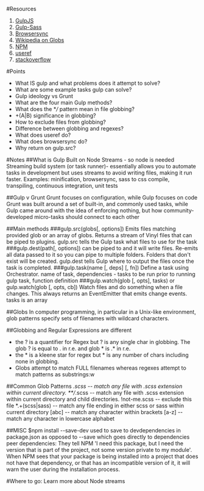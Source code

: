 #Resources
1. [GulpJS](http://gulpjs.com/)  
2. [Gulp-Sass](https://www.npmjs.com/package/gulp-sass)  
3. [Browsersync](https://browsersync.io/)  
4. [Wikipedia on Globs](https://en.wikipedia.org/wiki/Glob_(programming))
5. [NPM](https://docs.npmjs.com)
6. [useref](hhttps://www.npmjs.com/package/gulp-useref)
7. [stackoverflow](http://stackoverflow.com/questions/21699146/gulp-js-task-return-on-src)

#Points
* What IS gulp and what problems does it attempt to solve?
* What are some example tasks gulp can solve?
* Gulp ideology vs Grunt
* What are the four main Gulp methods?
* What does the **/* pattern mean in file globbing?
* +(A|B) significance in globbing?
* How to exclude files from globbing?
* Difference between globbing and regexes?
* What does useref do?
* What does browsersync do?
* Why return on gulp.src?

#Notes
##What is Gulp
Built on Node Streams - so node is needed
Streaming build system (or task runner)- essentially allows you to automate tasks in development but uses streams to avoid writing files, making it run faster.
Examples: minification, browsersync, sass to css compile, transpiling, continuous integration, unit tests

##Gulp v Grunt
Grunt focuses on configuration, while Gulp focuses on code
Grunt was built around a set of built-in, and commonly used tasks, while Gulp came around with the idea of enforcing nothing, but how community-developed micro-tasks should connect to each other


##Main methods
###gulp.src(globs[, options])
Emits files matching provided glob or an array of globs. Returns a stream of Vinyl files that can be piped to plugins.
gulp.src tells the Gulp task what files to use for the task
###gulp.dest(path[, options])
can be piped to and it will write files. Re-emits all data passed to it so you can pipe to multiple folders. Folders that don't exist will be created.
gulp.dest tells Gulp where to output the files once the task is completed.
###gulp.task(name [, deps] [, fn])
Define a task using Orchestrator.
name of task, dependencies - tasks to be run prior to running gulp task, function definition
###gulp.watch(glob [, opts], tasks) or gulp.watch(glob [, opts, cb])
Watch files and do something when a file changes. This always returns an EventEmitter that emits change events.
tasks is an array

##Globs
In computer programming, in particular in a Unix-like environment, glob patterns specify sets of filenames with wildcard characters. 

##Globbing and Regular Expressions are different
* the ? is a quantifier for Regex but ? is any single char in globbing. The glob ? is equal to . in r.e. and glob * is .* in r.e.
* the * is a kleene star for regex but * is any number of chars including none in globbing. 
* Globs attempt to match FULL filenames whereas regexes attempt to match patterns as substrings:w

##Common Glob Patterns
*.scss -- match any file with .scss extension within current directory.
**/*.scss -- match any file with .scss extension within current directory and child directories.
!not-me.scss -- exclude this file
*.+(scss|sass) -- match any file ending in either scss or sass within current directory
[abc] -- match any character within brackets
[a-z] -- match any character in lowercase alphabet

##MISC
$npm install --save-dev used to save to devdependencies in package.json as opposed to --save which goes directly to dependencies
peer dependencies:
They tell NPM 'I need this package, but I need the version that is part of the project, not some version private to my module'. When NPM sees that your package is being installed into a project that does not have that dependency, or that has an incompatible version of it, it will warn the user during the installation process.

#Where to go:
Learn more about Node streams
 





